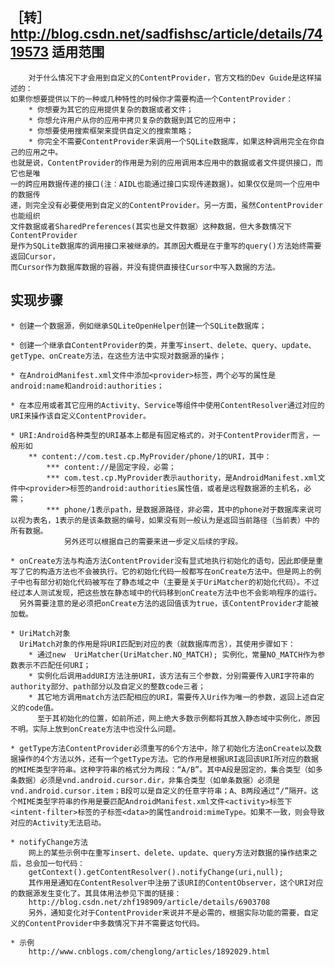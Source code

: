 ［转］http://blog.csdn.net/sadfishsc/article/details/7419573
适用范围
-----------------------------
        对于什么情况下才会用到自定义的ContentProvider，官方文档的Dev Guide是这样描述的：
    如果你想要提供以下的一种或几种特性的时候你才需要构造一个ContentProvider：
        * 你想要为其它的应用提供复杂的数据或者文件；
        * 你想允许用户从你的应用中拷贝复杂的数据到其它的应用中；
        * 你想要使用搜索框架来提供自定义的搜索策略；
        * 你完全不需要ContentProvider来调用一个SQLite数据库，如果这种调用完全在你自己的应用之中。
    也就是说，ContentProvider的作用是为别的应用调用本应用中的数据或者文件提供接口，而它也是唯
    一的跨应用数据传递的接口(注：AIDL也能通过接口实现传递数据)。如果仅仅是同一个应用中的数据传
    递，则完全没有必要使用到自定义的ContentProvider。另一方面，虽然ContentProvider也能组织
    文件数据或者SharedPreferences(其实也是文件数据）这种数据，但大多数情况下ContentProvider
    是作为SQLite数据库的调用接口来被继承的。其原因大概是在于重写的query()方法始终需要返回Cursor，
    而Cursor作为数据库数据的容器，并没有提供直接往Cursor中写入数据的方法。

实现步骤
-----------------------------
    * 创建一个数据源，例如继承SQLiteOpenHelper创建一个SQLite数据库；

    * 创建一个继承自ContentProvider的类，并重写insert、delete、query、update、getType、onCreate方法，在这些方法中实现对数据源的操作；

    * 在AndroidManifest.xml文件中添加<provider>标签，两个必写的属性是android:name和android:authorities；

    * 在本应用或者其它应用的Activity、Service等组件中使用ContentResolver通过对应的URI来操作该自定义ContentProvider。

    * URI:Android各种类型的URI基本上都是有固定格式的，对于ContentProvider而言，一般形如
        ** content://com.test.cp.MyProvider/phone/1的URI，其中：
            *** content://是固定字段，必需；
            *** com.test.cp.MyProvider表示authority，是AndroidManifest.xml文件中<provider>标签的android:authorities属性值，或者是远程数据源的主机名，必需；
            *** phone/1表示path，是数据源路径，非必需，其中的phone对于数据库来说可以视为表名，1表示的是该条数据的编号，如果没有则一般认为是返回当前路径（当前表）中的所有数据。
                另外还可以根据自己的需要来进一步定义后续的字段。

    * onCreate方法与构造方法ContentProvider没有显式地执行初始化的语句，因此即便是重写了它的构造方法也不会被执行。它的初始化代码一般都写在onCreate方法中。但是网上的例子中也有部分初始化代码被写在了静态域之中（主要是关于UriMatcher的初始化代码）。不过经过本人测试发现，把这些放在静态域中的代码移到onCreate方法中也不会影响程序的运行。
      另外需要注意的是必须把onCreate方法的返回值该为true，该ContentProvider才能被加载。

    * UriMatch对象
      UriMatch对象的作用是将URI匹配到对应的表（就数据库而言），其使用步骤如下：
        * 通过new  UriMatcher(UriMatcher.NO_MATCH); 实例化，常量NO_MATCH作为参数表示不匹配任何URI；
        * 实例化后调用addURI方法注册URI，该方法有三个参数，分别需要传入URI字符串的authority部分、path部分以及自定义的整数code三者；
        * 其它地方调用match方法匹配相应的URI，需要传入Uri作为唯一的参数，返回上述自定义的code值。
          至于其初始化的位置，如前所述，网上绝大多数示例都将其放入静态域中实例化，原因不明。实际上放到onCreate方法中也没什么问题。

    * getType方法ContentProvider必须重写的6个方法中，除了初始化方法onCreate以及数据操作的4个方法以外，还有一个getType方法。它的作用是根据URI返回该URI所对应的数据的MIME类型字符串。这种字符串的格式分为两段：“A/B”。其中A段是固定的，集合类型（如多条数据）必须是vnd.android.cursor.dir，非集合类型（如单条数据）必须是vnd.android.cursor.item；B段可以是自定义的任意字符串；A、B两段通过“/”隔开。这个MIME类型字符串的作用是要匹配AndroidManifest.xml文件<activity>标签下<intent-filter>标签的子标签<data>的属性android:mimeType。如果不一致，则会导致对应的Activity无法启动。

    * notifyChange方法
        网上的某些示例中在重写insert、delete、update、query方法对数据的操作结束之后，总会加一句代码：
        getContext().getContentResolver().notifyChange(uri,null);
        其作用是通知在ContentResolver中注册了该URI的ContentObserver，这个URI对应的数据源发生变化了。其具体用法参见下面的链接：
        http://blog.csdn.net/zhf198909/article/details/6903708
        另外，通知变化对于ContentProvider来说并不是必需的，根据实际功能的需要，自定义的ContentProvider中多数情况下并不需要这句代码。

    * 示例
        http://www.cnblogs.com/chenglong/articles/1892029.html
